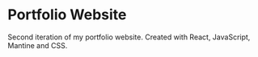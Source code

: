 # Portfolio Website

Second iteration of my portfolio website. Created with React, JavaScript, Mantine and CSS.
